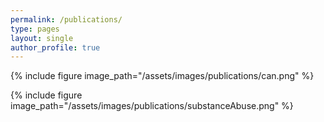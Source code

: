 ```yaml
---
permalink: /publications/
type: pages
layout: single
author_profile: true
---
```


{% include figure image_path="/assets/images/publications/can.png" %}

{% include figure image_path="/assets/images/publications/substanceAbuse.png" %}
